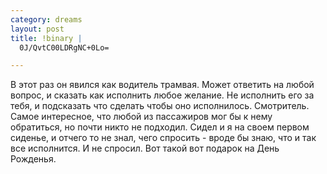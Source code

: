 ```yaml
--- 
category: dreams
layout: post
title: !binary |
  0J/QvtC00LDRgNC+0Lo=

---
```

В этот раз он явился как водитель трамвая. Может ответить на любой вопрос, и сказать как исполнить любое желание. Не исполнить его за тебя, и подсказать что сделать чтобы оно исполнилось. Смотритель. Самое интересное, что любой из пассажиров мог бы к нему обратиться, но почти никто не подходил. Сидел и я на своем первом сиденье, и отчего то не знал, чего спросить - вроде бы знаю, что и так все исполнится. И не спросил.
Вот такой вот подарок на День Рожденья.
